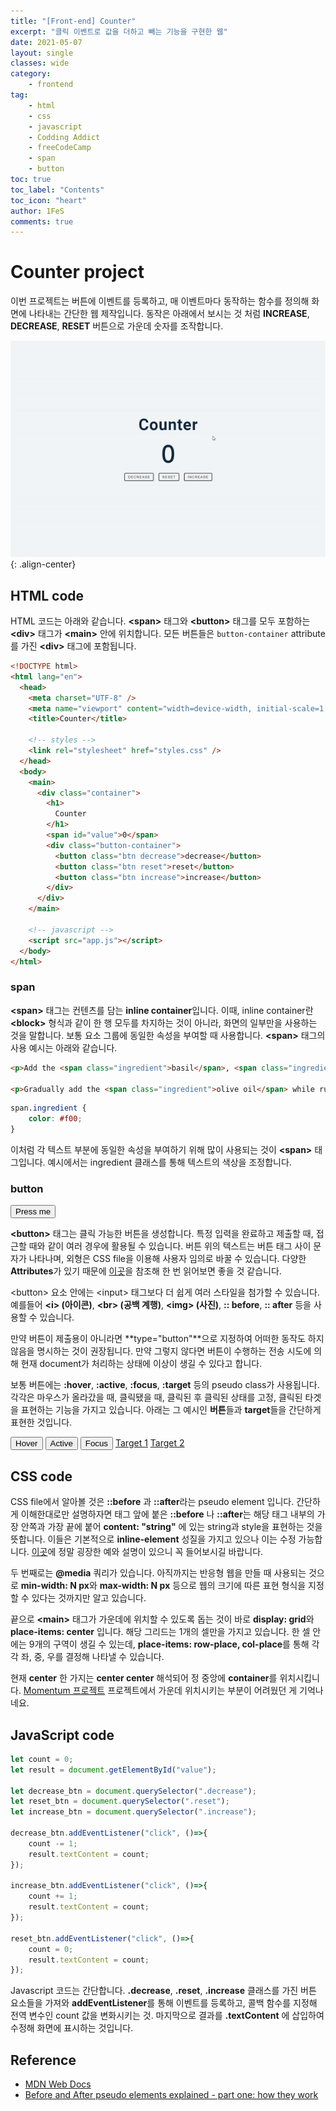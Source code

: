 ```yaml
---
title: "[Front-end] Counter"
excerpt: "클릭 이벤트로 값을 더하고 빼는 기능을 구현한 웹"
date: 2021-05-07
layout: single
classes: wide
category:
    - frontend
tag:
    - html
    - css
    - javascript
    - Codding Addict
    - freeCodeCamp
    - span
    - button
toc: true
toc_label: "Contents"
toc_icon: "heart"
author: 1FeS
comments: true
---
```


# Counter project

이번 프로젝트는 버튼에 이벤트를 등록하고, 매 이벤트마다 동작하는 함수를 정의해 화면에 나타내는 간단한 웹 제작입니다. 동작은 아래에서 보시는 것 처럼 **INCREASE**, **DECREASE**, **RESET** 버튼으로 가운데 숫자를 조작합니다.  
  
![counter](/_img/2021-05-07/counter.gif){: .align-center}

## HTML code

HTML 코드는 아래와 같습니다. **\<span\>** 태그와 **\<button\>** 태그를 모두 포함하는 **\<div\>** 태그가 **\<main\>** 안에 위치합니다. 모든 버튼들은 `button-container` attribute를 가진 **\<div\>** 태그에 포함됩니다.

``` html
<!DOCTYPE html>
<html lang="en">
  <head>
    <meta charset="UTF-8" />
    <meta name="viewport" content="width=device-width, initial-scale=1.0" />
    <title>Counter</title>

    <!-- styles -->
    <link rel="stylesheet" href="styles.css" />
  </head>
  <body>
    <main>
      <div class="container">
        <h1>
          Counter
        </h1>
        <span id="value">0</span>
        <div class="button-container">
          <button class="btn decrease">decrease</button>
          <button class="btn reset">reset</button>
          <button class="btn increase">increase</button>
        </div>
      </div>
    </main>

    <!-- javascript -->
    <script src="app.js"></script>
  </body>
</html>
```

### span

**\<span\>** 태그는 컨텐츠를 담는 **inline container**입니다. 이때, inline container란 **\<block\>** 형식과 같이 한 행 모두를 차지하는 것이 아니라, 화면의 일부만을 사용하는 것을 말합니다. 보통 요소 그룹에 동일한 속성을 부여할 때 사용합니다. **\<span\>** 태그의 사용 예시는 아래와 같습니다.  

``` html
<p>Add the <span class="ingredient">basil</span>, <span class="ingredient">pine nuts</span> and <span class="ingredient">garlic</span> to a blender and blend into a paste.</p>

<p>Gradually add the <span class="ingredient">olive oil</span> while running the blender slowly.</p>
```

``` css
span.ingredient {
    color: #f00;
}
```

이처럼 각 텍스트 부분에 동일한 속성을 부여하기 위해 많이 사용되는 것이 **\<span\>** 태그입니다. 예시에서는 ingredient 클래스를 통해 텍스트의 색상을 조정합니다.

### button

<button name="button">Press me</button>

**\<button\>** 태그는 클릭 가능한 버튼을 생성합니다. 특정 입력을 완료하고 제출할 때, 접근할 때와 같이 여러 경우에 활용될 수 있습니다. 버튼 위의 텍스트는 버튼 태그 사이 문자가 나타나며, 외형은 CSS file을 이용해 사용자 임의로 바꿀 수 있습니다. 다양한 **Attributes**가 있기 때문에 [이곳](https://developer.mozilla.org/en-US/docs/Web/HTML/Element/button)을 참조해 한 번 읽어보면 좋을 것 같습니다.  
  
\<button\> 요소 안에는 \<input\> 태그보다 더 쉽게 여러 스타일을 첨가할 수 있습니다. 예를들어 **\<i\> (아이콘)**, **\<br\> (공백 계행)**, **\<img\> (사진)**, **\:: before**, **\:: after** 등을 사용할 수 있습니다.  
  
만약 버튼이 제출용이 아니라면 **type="button"**으로 지정하여 어떠한 동작도 하지 않음을 명시하는 것이 권장됩니다. 만약 그렇지 않다면 버튼이 수행하는 전송 시도에 의해 현재 document가 처리하는 상태에 이상이 생길 수 있다고 합니다.  
  
보통 버튼에는 **:hover**, **:active**, **:focus**, **:target** 등의 pseudo class가 사용됩니다. 각각은 마우스가 올라갔을 때, 클릭됐을 때, 클릭된 후 클릭된 상태를 고정, 클릭된 타겟을 표현하는 기능을 가지고 있습니다. 아래는 그 예시인 **버튼**들과 **target**들을 간단하게 표현한 것입니다.

<style>
.hover:hover{
    color:red
}
.active:active {
  color: red;
}
.focus:focus {
  color: red;
}
.target:target {
  color: red;
}
</style>

<button class='hover'>Hover</button>
<button class='active'>Active</button>
<button class='focus'>Focus</button>
<a href='#target1' id='target1' class='target'>Target 1</a>
<a href='#target2' id='target2' class='target'>Target 2</a>

## CSS code
CSS file에서 알아볼 것은 **\::before** 과 **\::after**라는 pseudo element 입니다. 간단하게 이해한대로만 설명하자면 태그 앞에 붙은 **::before** 나 **::after**는 해당 태그 내부의 가장 안쪽과 가장 끝에 붙어 **content: "string"** 에 있는 string과 style을 표현하는 것을 뜻합니다. 이들은 기본적으로 **inline-element** 성질을 가지고 있으나 이는 수정 가능합니다. [이곳](https://www.youtube.com/watch?v=zGiirUiWslI)에 정말 굉장한 예와 설명이 있으니 꼭 들어보시길 바랍니다.  
  
두 번째로는 **\@media** 쿼리가 있습니다. 아직까지는 반응형 웹을 만들 때 사용되는 것으로 **min-width: N px**와 **max-width: N px** 등으로 웹의 크기에 따른 표현 형식을 지정할 수 있다는 것까지만 알고 있습니다.

끝으로 **\<main\>** 태그가 가운데에 위치할 수 있도록 돕는 것이 바로 **display: grid**와 **place-items: center** 입니다. 해당 그리드는 1개의 셀만을 가지고 있습니다. 한 셀 안에는 9개의 구역이 생길 수 있는데, **place-items: row-place, col-place**를 통해 각각 좌, 중, 우를 결정해 나타낼 수 있습니다.  
  
현재 **center** 한 가지는 **center center** 해석되어 정 중앙에 **container**를 위치시킵니다. [Momentum 프로젝트](https://github.com/wch18735/Momentum) 프로젝트에서 가운데 위치시키는 부분이 어려웠던 게 기억나네요.

## JavaScript code

``` javascript
let count = 0;
let result = document.getElementById("value");

let decrease_btn = document.querySelector(".decrease");
let reset_btn = document.querySelector(".reset");
let increase_btn = document.querySelector(".increase");

decrease_btn.addEventListener("click", ()=>{
    count -= 1;
    result.textContent = count;
});

increase_btn.addEventListener("click", ()=>{
    count += 1;
    result.textContent = count;
});

reset_btn.addEventListener("click", ()=>{
    count = 0;
    result.textContent = count;
});
```

Javascript 코드는 간단합니다. **.decrease**, **.reset**, **.increase** 클래스를 가진 버튼 요소들을 가져와 **addEventListener**를 통해 이벤트를 등록하고, 콜백 함수를 지정해 전역 변수인 count 값을 변화시키는 것. 마지막으로 결과를 **.textContent** 에 삽입하여 수정해 화면에 표시하는 것입니다.



## Reference
- [MDN Web Docs](https://developer.mozilla.org/en-US/)
- [Before and After pseudo elements explained - part one: how they work](https://www.youtube.com/watch?v=zGiirUiWslI)